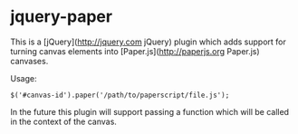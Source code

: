 jquery-paper
============

This is a [jQuery](http://jquery.com jQuery) plugin which adds support for
turning canvas elements into [Paper.js](http://paperjs.org Paper.js) canvases.

Usage:

    $('#canvas-id').paper('/path/to/paperscript/file.js');

In the future this plugin will support passing a function which will be called
in the context of the canvas.


